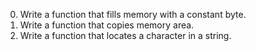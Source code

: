 0. Write a function that fills memory with a constant byte.
1. Write a function that copies memory area.
2. Write a function that locates a character in a string.
